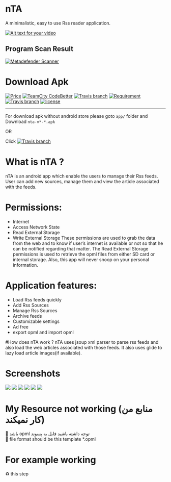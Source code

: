 # nTA
A minimalistic, easy to use Rss reader application.

[![Alt text for your video](https://img.youtube.com/vi/T-D1KVIuvjA/0.jpg)](http://www.youtube.com/watch?v=T-D1KVIuvjA)

## Program Scan Result

[![Metadefender Scanner](https://www.dropbox.com/s/37xx4ave7umzu3k/metadefender.png?dl=1)](https://www.metadefender.com/#!/results/file/YTE3MDQxOFNrYW1tU3E3MGxTSkM3N3I5UUNn/regular/analysis)

# Download Apk
[![Price](https://img.shields.io/chrome-web-store/price/nimelepbpejjlbmoobocpfnjhihnpked.svg?style=plastic)]()
[![TeamCity CodeBetter](https://img.shields.io/badge/size-3.9%20MB-brightgreen.svg)]()
[![Travis branch](https://img.shields.io/badge/platform-android-brightgreen.svg)]()
[![Requirement](https://img.shields.io/badge/android-%3E%3D4.1-orange.svg)]()
[![Travis branch](https://img.shields.io/travis/rust-lang/rust/master.svg)](https://www.dropbox.com/s/xsza3ex4pif49dm/nta-v0-1.apk?dl=0)
[![license](https://img.shields.io/github/license/mashape/apistatus.svg)]()
***
For download apk without android store please goto ``app/`` folder and Download ``nta-v*-*.apk``

OR 

Click [![Travis branch](https://img.shields.io/travis/rust-lang/rust/master.svg)](https://www.dropbox.com/s/mi5lh5kzuvrng9g/nta-v0-1.apk?dl=0)

# What is nTA ?
nTA is an android app which enable the users to manage their Rss feeds. User can add new sources, manage them and view the article associated with the feeds.

# Permissions:
* Internet
* Access Network State
* Read External Storage
* Write External Storage
These permissions are used to grab the data from the web and to know if user’s internet is available or not so that he can be notified regarding that matter. The Read External Storage permissions is used to retrieve the opml files from either SD card or internal storage. Also, this app will never snoop on your personal information.

# Application features:
* Load Rss feeds quickly
* Add Rss Sources
* Manage Rss Sources
* Archive feeds
* Customizable settings
* Ad free
* export opml and import opml

#How does nTA work ?
nTA uses jsoup xml parser to parse rss feeds and also load the web articles associated with those feeds. It also uses glide to lazy load article images(if available).

# Screenshots
![](https://www.dropbox.com/s/pasf1cdf53spi63/main.png?dl=1)
![](https://www.dropbox.com/s/i4h3p1pu6wboqzn/add.png?dl=1)
![](https://www.dropbox.com/s/7fxan8xm423vrog/add_category.png?dl=1)
![](https://www.dropbox.com/s/nmsxv64950drswn/resource_managment.png?dl=1)
![](https://www.dropbox.com/s/83ud2hvjv54lk7u/settings.png?dl=1)
![](https://www.dropbox.com/s/9cjdbkn0gxcpqvk/about.png?dl=1)

# My Resource not working (منابع من کار نمیکند)

:large_blue_circle: باشد opml توجه داشته باشید فایل به پسوند <br>
:large_blue_circle: file format should be this template *.opml


# For example working

:recycle: this step
